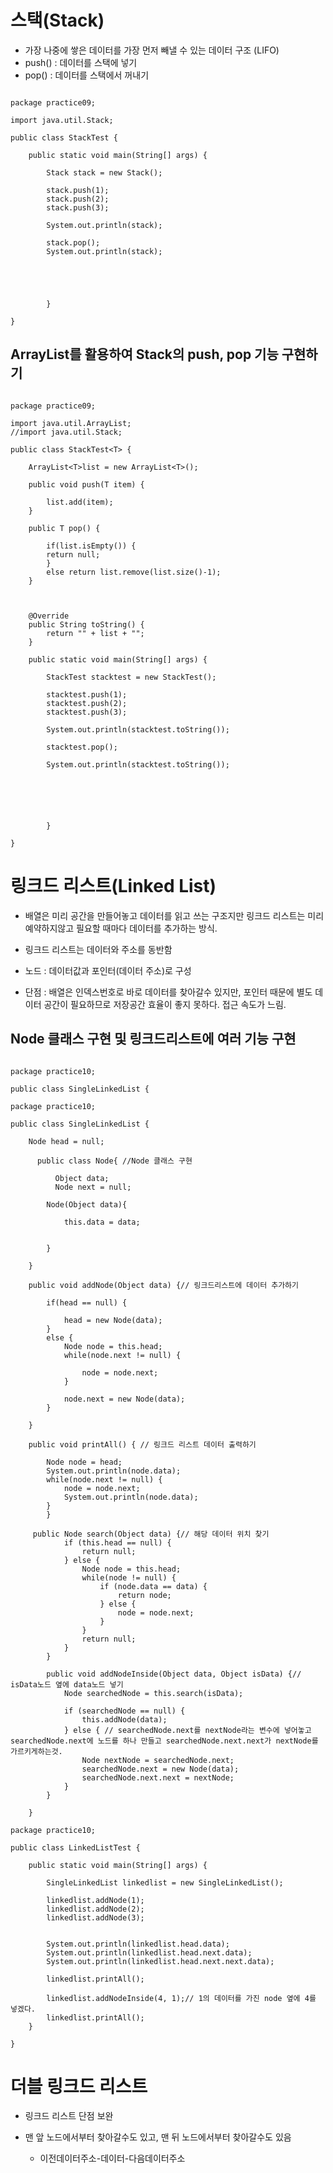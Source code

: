 # 스택(Stack)

- 가장 나중에 쌓은 데이터를 가장 먼저 빼낼 수 있는 데이터 구조 (LIFO)
- push() : 데이터를 스택에 넣기
- pop() : 데이터를 스택에서 꺼내기

```shell

package practice09;

import java.util.Stack;

public class StackTest {

	public static void main(String[] args) {

		Stack stack = new Stack();

		stack.push(1);
		stack.push(2);
		stack.push(3);

		System.out.println(stack);

		stack.pop();
		System.out.println(stack);





		}

}
```

## ArrayList를 활용하여 Stack의 push, pop 기능 구현하기

```shell

package practice09;

import java.util.ArrayList;
//import java.util.Stack;

public class StackTest<T> {

	ArrayList<T>list = new ArrayList<T>();

	public void push(T item) {

		list.add(item);
	}

	public T pop() {

		if(list.isEmpty()) {
		return null;
		}
		else return list.remove(list.size()-1);
	}



	@Override
	public String toString() {
		return "" + list + "";
	}

	public static void main(String[] args) {

		StackTest stacktest = new StackTest();

		stacktest.push(1);
		stacktest.push(2);
		stacktest.push(3);

		System.out.println(stacktest.toString());

		stacktest.pop();

		System.out.println(stacktest.toString());






		}

}
```

# 링크드 리스트(Linked List)
- 배열은 미리 공간을 만들어놓고 데이터를 읽고 쓰는 구조지만 링크드 리스트는 미리 예약하지않고 필요할 때마다 데이터를 추가하는 방식.

- 링크드 리스트는 데이터와 주소를 동반함

- 노드 : 데이터값과 포인터(데이터 주소)로 구성

- 단점 : 배열은 인덱스번호로 바로 데이터를 찾아갈수 있지만, 포인터 때문에 별도 데이터 공간이 필요하므로 저장공간 효율이 좋지 못하다. 접근 속도가 느림.

## Node 클래스 구현 및 링크드리스트에 여러 기능 구현

```shell

package practice10;

public class SingleLinkedList {
	
package practice10;

public class SingleLinkedList {
	
	Node head = null;
	
	  public class Node{ //Node 클래스 구현
		
		  Object data;
		  Node next = null;
		  
		Node(Object data){
			
			this.data = data;
					
			
		}
		
	}
	
	public void addNode(Object data) {// 링크드리스트에 데이터 추가하기
		
		if(head == null) {
			
			head = new Node(data);
		}
		else {
			Node node = this.head;
			while(node.next != null) {
				
				node = node.next;
			}
			
			node.next = new Node(data);
		}
		
	}
	
	public void printAll() { // 링크드 리스트 데이터 출력하기
		
		Node node = head;
		System.out.println(node.data);
		while(node.next != null) {
			node = node.next;
			System.out.println(node.data);
		}
		}	
	
	 public Node search(Object data) {// 해당 데이터 위치 찾기
	        if (this.head == null) {
	            return null;
	        } else {
	            Node node = this.head;
	            while(node != null) {
	                if (node.data == data) {
	                    return node;
	                } else {
	                    node = node.next;
	                }
	            }
	            return null;
	        }
	    }
	    
	    public void addNodeInside(Object data, Object isData) {// isData노드 옆에 data노드 넣기
	        Node searchedNode = this.search(isData);
	        
	        if (searchedNode == null) {
	            this.addNode(data);
	        } else { // searchedNode.next를 nextNode라는 변수에 넣어놓고 searchedNode.next에 노드를 하나 만들고 searchedNode.next.next가 nextNode를 가르키게하는것.
	            Node nextNode = searchedNode.next;
	            searchedNode.next = new Node(data);
	            searchedNode.next.next = nextNode;
	        }
	    }
	
	}
```
```shell
package practice10;

public class LinkedListTest {

	public static void main(String[] args) {
		
		SingleLinkedList linkedlist = new SingleLinkedList();
		
		linkedlist.addNode(1);
		linkedlist.addNode(2);
		linkedlist.addNode(3);
		
		
		System.out.println(linkedlist.head.data);
		System.out.println(linkedlist.head.next.data);
		System.out.println(linkedlist.head.next.next.data);
		
		linkedlist.printAll();
		
		linkedlist.addNodeInside(4, 1);// 1의 데이터를 가진 node 옆에 4를 넣겠다.
		linkedlist.printAll();
	}
	
}
```
# 더블 링크드 리스트

- 링크드 리스트 단점 보완
- 맨 앞 노드에서부터 찾아갈수도 있고, 맨 뒤 노드에서부터 찾아갈수도 있음
    
    - 이전데이터주소-데이터-다음데이터주소


